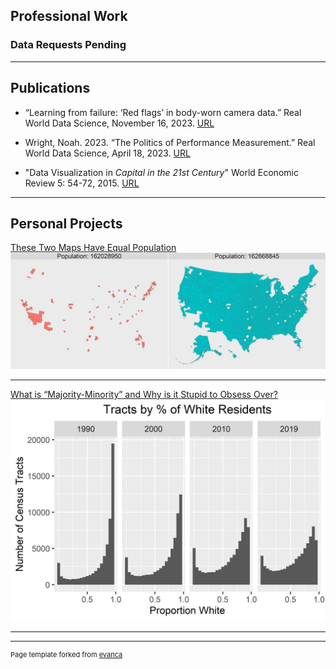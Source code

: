 ## Professional Work
### Data Requests Pending

---

## Publications

- “Learning from failure: ‘Red flags’ in body-worn camera data.” Real World Data Science, November 16, 2023. [URL](https://realworlddatascience.net/case-studies/posts/2023/11/16/learning-from-failure.html)

- Wright, Noah. 2023. “The Politics of Performance Measurement.” Real World Data Science, April 18, 2023. [URL](https://realworlddatascience.net/careers/posts/2023/04/18/politics-of-performance-measurement.html)

- "Data Visualization in _Capital in the 21st Century_" World Economic Review 5: 54-72, 2015. [URL](http://wer.worldeconomicsassociation.org/papers/data-visualization-in-capital-in-the-21st-century/)

---

## Personal Projects

[These Two Maps Have Equal Population](https://medium.com/@noah-degrange/these-two-maps-have-equal-population-1ea46d5ac233)
<img src="images/Equal Pop.webp"/>

---
[What is “Majority-Minority” and Why is it Stupid to Obsess Over?](https://noah-degrange.medium.com/what-is-majority-minority-and-why-is-it-stupid-to-obsess-over-acc6ea941a0f)
<img src="images/White Tract.webp"/>



---




---
<p style="font-size:11px">Page template forked from <a href="https://github.com/evanca/quick-portfolio">evanca</a></p>
<!-- Remove above link if you don't want to attibute -->

